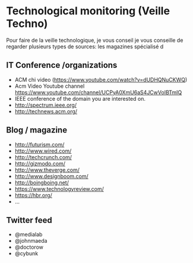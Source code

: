 # Technological monitoring (Veille Techno) 

Pour faire de la veille technologique, je vous conseil je vous conseille de regarder plusieurs types de sources: les magazines spécialisé d

## IT Conference /organizations 

* ACM chi video (https://www.youtube.com/watch?v=dUDHQNuCKWQ)
* Acm Video Youtube channel https://www.youtube.com/channel/UCPyA0XmU6aS4JCwVoIBTmIQ
* IEEE conference of the domain you are interested on. 
* http://spectrum.ieee.org/
* http://technews.acm.org/

## Blog / magazine 

* http://futurism.com/
* http://www.wired.com/
* http://techcrunch.com/
* http://gizmodo.com/
* http://www.theverge.com/
* http://www.designboom.com/
* http://boingboing.net/
* https://www.technologyreview.com/
* https://hbr.org/
* ...


## Twitter feed 

* @medialab
* @johnmaeda
* @doctorow
* @cybunk

